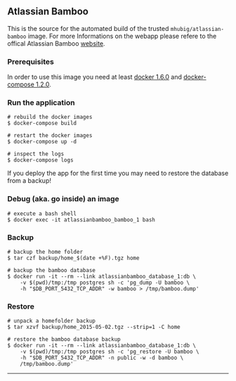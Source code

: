 ## Atlassian Bamboo

This is the source for the automated build of the trusted `mhubig/atlassian-bamboo`
image. For more Informations on the webapp please refere to the offical Atlassian Bamboo
[website][1].

### Prerequisites

In order to use this image you need at least [docker 1.6.0][2] and [docker-compose 1.2.0][3].

### Run the application

    # rebuild the docker images
    $ docker-compose build

    # restart the docker images
    $ docker-compose up -d

    # inspect the logs
    $ docker-compose logs

If you deploy the app for the first time you may need to restore the database from a backup!

### Debug (aka. go inside) an image

    # execute a bash shell
    $ docker exec -it atlassianbamboo_bamboo_1 bash

### Backup

    # backup the home folder
    $ tar czf backup/home_$(date +%F).tgz home

    # backup the bamboo database
    $ docker run -it --rm --link atlassianbamboo_database_1:db \
        -v $(pwd)/tmp:/tmp postgres sh -c 'pg_dump -U bamboo \
        -h "$DB_PORT_5432_TCP_ADDR" -w bamboo > /tmp/bamboo.dump'

### Restore

    # unpack a homefolder backup
    $ tar xzvf backup/home_2015-05-02.tgz --strip=1 -C home

    # restore the bamboo database backup
    $ docker run -it --rm --link atlassianbamboo_database_1:db \
        -v $(pwd)/tmp:/tmp postgres sh -c 'pg_restore -U bamboo \
        -h "$DB_PORT_5432_TCP_ADDR" -n public -w -d bamboo \
        /tmp/bamboo.dump'

---
[1]: https://www.atlassian.com/software/bamboo
[2]: https://docs.docker.com/installation
[3]: https://docs.docker.com/compose
